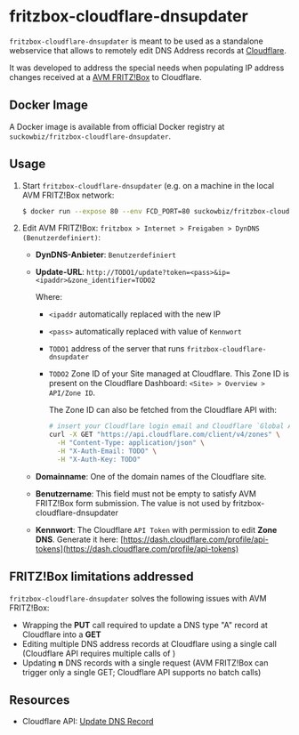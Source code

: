 # fritzbox-cloudflare-dnsupdater

`fritzbox-cloudflare-dnsupdater` is meant to be used as a standalone webservice that allows to remotely edit DNS
 Address records at [Cloudflare](https://www.cloudflare.com/).  
 
 It was developed to address the special needs when populating IP address changes received at a [AVM FRITZ!Box](https://avm.de/produkte/fritzbox/) to Cloudflare.
 
## Docker Image

A Docker image is available from official Docker registry at `suckowbiz/fritzbox-cloudflare-dnsupdater`.

## Usage

1. Start `fritzbox-cloudflare-dnsupdater` (e.g. on a machine in the local AVM FRITZ!Box network:

    ```bash
    $ docker run --expose 80 --env FCD_PORT=80 suckowbiz/fritzbox-cloudflare-dnsupdater
    ```

1. Edit AVM FRITZ!Box: `fritzbox > Internet > Freigaben > DynDNS (Benutzerdefiniert)`:

    - **DynDNS-Anbieter**: `Benutzerdefiniert`
    - **Update-URL**: `http://TODO1/update?token=<pass>&ip=<ipaddr>&zone_identifier=TODO2`  
      
      Where:
      
      - `<ipaddr` automatically replaced with the new IP
      - `<pass>` automatically replaced with value of `Kennwort`
      - `TODO1` address of the server that runs `fritzbox-cloudflare-dnsupdater`
      - `TODO2` Zone ID of your Site managed at Cloudflare. This Zone ID is present on the Cloudflare Dashboard: `<Site> > Overview > API/Zone ID`.

         The Zone ID can also be fetched from the Cloudflare API with:

         ```bash
         # insert your Cloudflare login email and Cloudflare `Global API Key` (copy API Key from: https://dash.cloudflare.com/profile/api-tokens)
         curl -X GET "https://api.cloudflare.com/client/v4/zones" \
           -H "Content-Type: application/json" \
           -H "X-Auth-Email: TODO" \
           -H "X-Auth-Key: TODO"
         ```
    - **Domainname**: One of the domain names of the Cloudflare site.
    - **Benutzername**: This field must not be empty to satisfy AVM FRITZ!Box form submission. The value is not used by
     fritzbox-cloudflare-dnsupdater
    - **Kennwort**: The Cloudflare `API Token` with permission to edit **Zone DNS**. Generate it here: [https://dash.cloudflare.com/profile/api-tokens](https://dash.cloudflare.com/profile/api-tokens)

## FRITZ!Box limitations addressed

`fritzbox-cloudflare-dnsupdater` solves the following issues with AVM FRITZ!Box:

- Wrapping the **PUT** call required to update a DNS type "A" record at Cloudflare into a **GET**
- Editing multiple DNS address records at Cloudflare using a single call (Cloudflare API requires multiple
 calls of )
- Updating **n** DNS records with a single request (AVM FRITZ!Box can trigger only a single GET; Cloudflare API
 supports no batch calls)

## Resources

- Cloudflare API: [Update DNS Record](https://api.cloudflare.com/#dns-records-for-a-zone-update-dns-record)